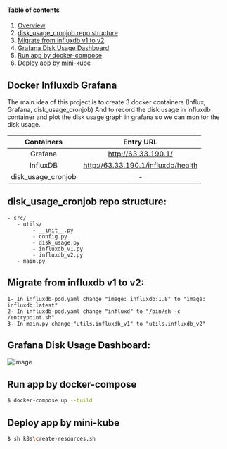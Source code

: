 
#### Table of contents

1. [Overview](#docker-influxdb-grafana)
2. [disk_usage_cronjob repo structure](#disk_usage_cronjob-repo-structure)
3. [Migrate from influxdb v1 to v2](#migrate-from-influxdb-v1-to-v2)
4. [Grafana Disk Usage Dashboard](#grafana-disk-usage-dashboard)
5. [Run app by docker-compose](#run-app-by-docker-compose)
6. [Deploy app by mini-kube](#deploy-app-by-mini-kube)

## Docker Influxdb Grafana

The main idea of this project is to create 3 docker containers (Influx, Grafana, disk_usage_cronjob)
And to record the disk usage in influxdb container and plot the disk usage graph in grafana so we can monitor the disk usage.


| Containers         | Entry URL                            |
| :----------------: | :-----------------------------------:|
| Grafana            | http://63.33.190.1/                  |
| InfluxDB           | http://63.33.190.1/influxdb/health   |
| disk_usage_cronjob | -                                    |


## disk_usage_cronjob repo structure:
```
- src/
   - utils/
        - __init__.py
        - config.py
        - disk_usage.py
        - influxdb_v1.py
        - influxdb_v2.py
   - main.py
```

## Migrate from influxdb v1 to v2:
```
1- In influxdb-pod.yaml change "image: influxdb:1.8" to "image: influxdb:latest"
2- In influxdb-pod.yaml change "influxd" to "/bin/sh -c /entrypoint.sh" 
3- In main.py change "utils.influxdb_v1" to "utils.influxdb_v2"
```

## Grafana Disk Usage Dashboard:
![image](https://user-images.githubusercontent.com/32979588/146164380-10ddec86-a163-4566-8ecd-ce35bd5dced0.png)


## Run app by docker-compose
```bash
$ docker-compose up --build
```

## Deploy app by mini-kube
```bash
$ sh k8s\create-resources.sh
```

